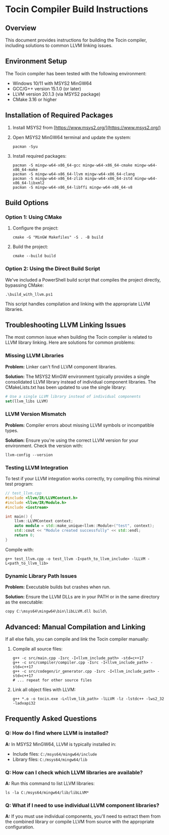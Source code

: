 # Tocin Compiler Build Instructions

## Overview

This document provides instructions for building the Tocin compiler, including solutions to common LLVM linking issues.

## Environment Setup

The Tocin compiler has been tested with the following environment:

- Windows 10/11 with MSYS2 MinGW64
- GCC/G++ version 15.1.0 (or later)
- LLVM version 20.1.3 (via MSYS2 package)
- CMake 3.16 or higher

## Installation of Required Packages

1. Install MSYS2 from [https://www.msys2.org/](https://www.msys2.org/)

2. Open MSYS2 MinGW64 terminal and update the system:
   ```
   pacman -Syu
   ```

3. Install required packages:
   ```
   pacman -S mingw-w64-x86_64-gcc mingw-w64-x86_64-cmake mingw-w64-x86_64-make
   pacman -S mingw-w64-x86_64-llvm mingw-w64-x86_64-clang
   pacman -S mingw-w64-x86_64-zlib mingw-w64-x86_64-zstd mingw-w64-x86_64-libxml2
   pacman -S mingw-w64-x86_64-libffi mingw-w64-x86_64-v8
   ```

## Build Options

### Option 1: Using CMake

1. Configure the project:
   ```
   cmake -G "MinGW Makefiles" -S . -B build
   ```

2. Build the project:
   ```
   cmake --build build
   ```

### Option 2: Using the Direct Build Script

We've included a PowerShell build script that compiles the project directly, bypassing CMake:

```
.\build_with_llvm.ps1
```

This script handles compilation and linking with the appropriate LLVM libraries.

## Troubleshooting LLVM Linking Issues

The most common issue when building the Tocin compiler is related to LLVM library linking. Here are solutions for common problems:

### Missing LLVM Libraries

**Problem:** Linker can't find LLVM component libraries.

**Solution:** 
The MSYS2 MinGW environment typically provides a single consolidated LLVM library instead of individual component libraries. The CMakeLists.txt has been updated to use the single library:

```cmake
# Use a single LLVM library instead of individual components
set(llvm_libs LLVM)
```

### LLVM Version Mismatch

**Problem:** Compiler errors about missing LLVM symbols or incompatible types.

**Solution:**
Ensure you're using the correct LLVM version for your environment. Check the version with:
```
llvm-config --version
```

### Testing LLVM Integration

To test if your LLVM integration works correctly, try compiling this minimal test program:

```cpp
// test_llvm.cpp
#include <llvm/IR/LLVMContext.h>
#include <llvm/IR/Module.h>
#include <iostream>

int main() {
    llvm::LLVMContext context;
    auto module = std::make_unique<llvm::Module>("test", context);
    std::cout << "Module created successfully" << std::endl;
    return 0;
}
```

Compile with:
```
g++ test_llvm.cpp -o test_llvm -I<path_to_llvm_include> -lLLVM -L<path_to_llvm_lib>
```

### Dynamic Library Path Issues

**Problem:** Executable builds but crashes when run.

**Solution:**
Ensure the LLVM DLLs are in your PATH or in the same directory as the executable:
```
copy C:\msys64\mingw64\bin\libLLVM.dll build\
```

## Advanced: Manual Compilation and Linking

If all else fails, you can compile and link the Tocin compiler manually:

1. Compile all source files:
   ```
   g++ -c src/main.cpp -Isrc -I<llvm_include_path> -std=c++17
   g++ -c src/compiler/compiler.cpp -Isrc -I<llvm_include_path> -std=c++17
   g++ -c src/codegen/ir_generator.cpp -Isrc -I<llvm_include_path> -std=c++17
   # ... repeat for other source files
   ```

2. Link all object files with LLVM:
   ```
   g++ *.o -o tocin.exe -L<llvm_lib_path> -lLLVM -lz -lstdc++ -lws2_32 -ladvapi32
   ```

## Frequently Asked Questions

### Q: How do I find where LLVM is installed?

**A:** In MSYS2 MinGW64, LLVM is typically installed in:
- Include files: `C:/msys64/mingw64/include`
- Library files: `C:/msys64/mingw64/lib`

### Q: How can I check which LLVM libraries are available?

**A:** Run this command to list LLVM libraries:
```
ls -la C:/msys64/mingw64/lib/libLLVM*
```

### Q: What if I need to use individual LLVM component libraries?

**A:** If you must use individual components, you'll need to extract them from the combined library or compile LLVM from source with the appropriate configuration.
